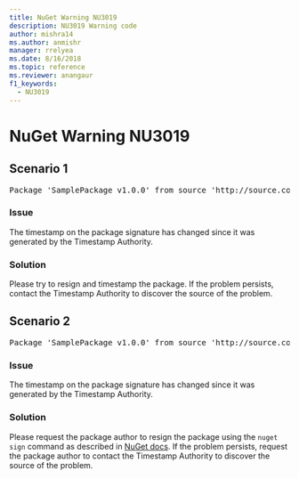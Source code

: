 ```yaml
---
title: NuGet Warning NU3019
description: NU3019 Warning code
author: mishra14
ms.author: anmishr
manager: rrelyea
ms.date: 8/16/2018
ms.topic: reference
ms.reviewer: anangaur
f1_keywords:
  - NU3019
---
```


# NuGet Warning NU3019

## Scenario 1

<pre>Package 'SamplePackage v1.0.0' from source 'http://source.com/index.json': The timestamp integrity check failed.</pre>

### Issue

The timestamp on the package signature has changed since it was generated by the Timestamp Authority.


### Solution

Please try to resign and timestamp the package. If the problem persists, contact the Timestamp Authority to discover the source of the problem.



## Scenario 2

<pre>Package 'SamplePackage v1.0.0' from source 'http://source.com/index.json': The primary signature's timestamp integrity check failed.</pre>

### Issue

The timestamp on the package signature has changed since it was generated by the Timestamp Authority.


### Solution

Please request the package author to resign the package using the `nuget sign` command as described in [NuGet docs](https://docs.microsoft.com/en-us/nuget/create-packages/sign-a-package). If the problem persists, request the package author to contact the Timestamp Authority to discover the source of the problem.


